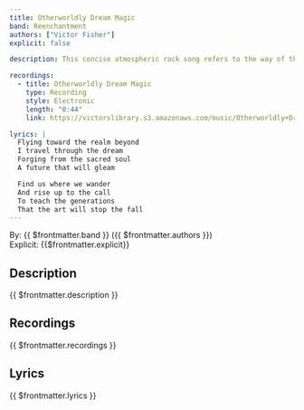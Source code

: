 ```yaml
---
title: Otherworldly Dream Magic
band: Reenchantment
authors: ["Victor Fisher"]
explicit: false

description: This concise atmospheric rock song refers to the way of those who know.

recordings:
  - title: Otherworldly Dream Magic
    type: Recording
    style: Electronic
    length: "0:44"
    link: https://victorslibrary.s3.amazonaws.com/music/Otherworldly+Dream+Magick/Otherworldly+Dream+Magick.mp3

lyrics: |
  Flying toward the realm beyond
  I travel through the dream
  Forging from the sacred soul
  A future that will gleam

  Find us where we wander
  And rise up to the call
  To teach the generations
  That the art will stop the fall
---
```


By: {{ $frontmatter.band }} ({{ $frontmatter.authors }})  
Explicit: {{$frontmatter.explicit}}

## Description

{{ $frontmatter.description }}

## Recordings

{{ $frontmatter.recordings }}

## Lyrics

{{ $frontmatter.lyrics }}
